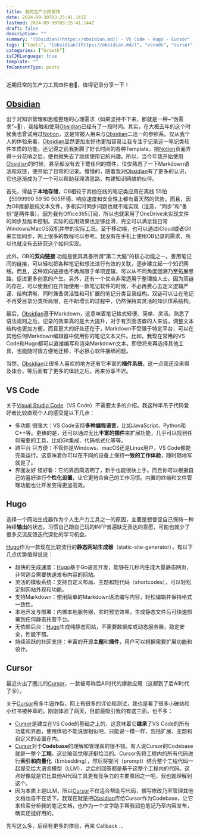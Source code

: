 ```yaml
---
title: 我的生产力四面体
date: 2024-09-30T03:25:41.143Z
lastmod: 2024-09-30T03:25:41.144Z
draft: false
description: ""
summary: "[Obsidian](https://obsidian.md/) - VS Code - Hugo - Cursor"
tags: [“tools”, "[obsidian](https://obsidian.md/)", "vscode", "cursor", "productivity"]
categories: [“Growth”]
isCJKLanguage: true
template: ""
fmContentType: posts
---
```


近期日常的生产力工具四件套🔧，值得记录分享一下！

## **[Obsidian](https://obsidian.md/)**

出于对知识管理和思维整理的心理需求（如果坚持不下来，那就是一种~“伪需求”~:hand_over_mouth:），我接触和使用[Obsidian](https://obsidian.md/)已经有了一段时间。其实，在大概去年的这个时候我也曾试用过[Notion](https://www.notion.so/)，这是常被人用来与[Obsidian](https://obsidian.md/)二选一的参照系。仅从我个人的体验来看，[Obsidian](https://obsidian.md/)显然更加友好也更加容易让我专注于记录这一笔记类软件本质的功能。还记得之前我折腾了好长时间的各种Template，把[Notion](https://www.notion.so/)页面弄得十分花哨之后，便也就失去了继续使用它的兴趣。所以，当今年我开始使用[Obsidian](https://obsidian.md/)的时候，甚至都没有去下载任何的插件，仅仅熟悉了一下Markdown语法和双链，便开始了日常的记录。慢慢的，随着我对[Obsidian](https://obsidian.md/)有了更多的认识，它也逐渐成为了一个可以帮助我理清思路、构建知识网络的伙伴。

首先，得益于**本地存储**，OB相较于其他在线的笔记类应用在离线  55怕【5999990 59    50 505环境、响应速度和安全性上都有着天然的优势。而且，因为OB库都是纯文本文件，多机实时同步问题也就不难实现（注意，“同步”和“备份”是两件事）。因为我有Office365订阅，所以也就采用了OneDrive来实现文件的同步及版本控制。实际的应用效果也足够丝滑，完全可以满足我日常Windows/MacOS双机并举的实际工况。至于移动端，也可以通过iCloud或者Git来实现同步，网上很多的教程可以参考。我没有在手机上使用OB记录的需求，所以也就没有去研究这个如何实现。

此外，OB的**双向链接** 功能是使其具备所谓“第二大脑”的核心功能之一。善用笔记间的链接，可以轻松把各种笔记和想法进行有效的关联，逐步建立起一个知识网络。而且，这种双向链接也不再局限于单项逻辑，可以从不同角度回溯乃至拓展思路，促进更多创意的产生。另外，还有一个优点非常适用于整理控人士。因为双链的存在，可以使我们在开始使用一款笔记软件的时候，不必再费心去定义逻辑严谨、结构清晰，同时兼备灵活性和可扩展的笔记分类目录结构。双链可以让在笔记不再受目录分类所局限，在不断增长的过程中，仍然保持其灵活的知识体系结构。

最后，[Obsidian](https://obsidian.md/)基于Markdown，这意味着笔记格式轻便、简单、灵活。熟悉了语法规则之后，记录的效率真的是大大提升，对于有页面洁癖的人来说，调整文本结构也更加方便。而且更大的好处还在于，Markdown不受限于特定平台，可以在其他任何Markdown编辑器中使用你的笔记文本文件。比如，我现在常用的VS Code和Hugo都可以直接编写和渲染Markdown文本。即使将来再选择其他工具，也能随时很方便地迁移，不必担心软件捆绑问题。

当然，[Obsidian](https://obsidian.md/)让很多人喜欢的地方还有它丰富的**插件系统**，这一点我还没来得及体会，等后面有了更多的体验之后，再来分享不迟。

## **VS Code**

关于[Visual Studio Code](https://code.visualstudio.com/)（VS Code）不需要太多的介绍。我这种半吊子代码爱好者比较直观个人的感受是以下几点：

- 多功能 很强大：VS Code支持**多种编程语言**，比如JavaScript、Python和C++等。更棒的是，还可以通过无比**丰富的插件**来扩展功能，几乎可以找到任何需要的工具，比如Git集成、代码格式化等等。
- 跨平台 巨方便：不管你是Windows、macOS还是Linux用户，VS Code都能完美运行。这意味着你可以在不同的设备上保持**一致的工作体验**，随时随地写就是了。
- 界面友好 怪好看：它的界面简洁明了，新手也能很快上手。而且你可以根据自己的喜好进行**个性化设置**，让它更符合自己的工作习惯。内置的终端和文件管理功能也让开发变得更加高效。

## **Hugo**

选择一个网站生成器作为个人生产力工具之一的原因，主要是想督促自己保持一种持续**输出**的状态。习惯自己跟自己玩的INFP普遍缺乏表达的意愿，可能也就少了很多交流反馈迭代深化的学习机会。

[Hugo](https://gohugo.io/)作为一款现在比较流行的**静态网站生成器**（static-site-generator），有以下几点优势值得说说：

- 超快的生成速度：[Hugo](https://gohugo.io/)基于Go语言开发，能够在几秒内生成大量静态网页，非常适合需要快速发布内容的网站。
- 灵活的模板系统：支持自定义布局、主题和短代码（shortcodes），可以轻松定制网站外观和功能。
- 支持Markdown：使用简单的Markdown语法编写内容，轻松编辑并保持格式一致性。
- 本地开发与部署：内置本地服务器，实时预览效果，生成静态文件后可快速部署到任何静态托管平台。
- 无依赖后台：[Hugo](https://gohugo.io/)生成纯静态网站，不需要数据库或动态服务器，稳定安全，性能不错。
- 持续活跃的社区支持：丰富的开源**主题**和**插件**，用户可以根据需要扩展功能和设计。

## **Cursor**

最近火出了圈儿的[Cursor](https://www.cursor.com/)，一款被号称后AI时代的爆款应用（这都到了后AI时代了:open_mouth:）。

关于[Cursor](https://www.cursor.com/)有多牛逼炸裂，网上有很多的评论和测试，我也是看了很多小破站和小红书被种草的。刚刚体验了两天，目前最吸引我的有这三面，也不多：

- [Cursor](https://www.cursor.com/)是建立在VS Code的基础之上的，这意味着它**继承**了VS Code的所有功能和界面，使用体验不能说很相似吧，只能说一模一样，包括扩展、主题和自定义的设置在内。
- [Cursor](https://www.cursor.com/)对于**Codebase**的理解和管理真的很不错。有人说Cursor的Codebase就是一整个**工程**，这比喻我觉得还挺恰当的。Cursor先将工程内的所有代码进行**索引和向量化**（Embedding），然后将提问（prompt）结合整个工程代码一起提交给大语言模型（LLM），之后的回答都是基于这整个工程内的代码。这点好像就是它比其他AI代码工具更有竞争力的主要原因之一吧，我也就理解到这个。
- 因为本质上是LLM，所以[Cursor](https://www.cursor.com/)不仅适合帮助写代码，撰写修改乃至管理其他文档也自不在话下。我现在就是把[Obsidian](https://obsidian.md/)库给Cursor作为Codebase，让它来检索分析我的笔记文档，也作为一个文字助手帮我润色笔记乃至内容发布，确实还挺好用的。

先写这么多，后续有更多的体验，再来 Callback ...
